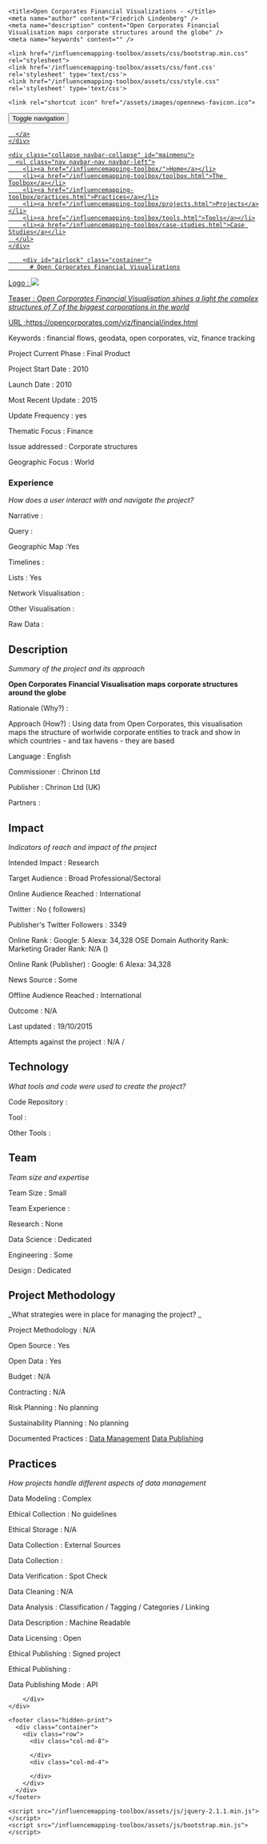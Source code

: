 <!DOCTYPE html>
<html>
  <head>
    <meta charset="utf-8">
    <meta http-equiv="X-UA-Compatible" content="IE=edge,chrome=1">
    <meta name="viewport" content="width=device-width, initial-scale=1.0">

    <title>Open Corporates Financial Visualizations - </title>
    <meta name="author" content="Friedrich Lindenberg" />
    <meta name="description" content="Open Corporates Financial Visualisation maps corporate structures around the globe" />
    <meta name="keywords" content="" />

    <link href="/influencemapping-toolbox/assets/css/bootstrap.min.css" rel="stylesheet">
    <link href='/influencemapping-toolbox/assets/css/font.css' rel='stylesheet' type='text/css'>
    <link href="/influencemapping-toolbox/assets/css/style.css" rel='stylesheet' type='text/css'>

    <link rel="shortcut icon" href="/assets/images/opennews-favicon.ico">
  </head>
  <body>
    <div id="page">
      <nav class="navbar navbar-default navbar-static-top" role="navigation">
  <div class="container">
    <div class="navbar-header">
      <button type="button" class="navbar-toggle" data-toggle="collapse"
        data-target="#mainmenu">
        <span class="sr-only">Toggle navigation</span>
        <span class="icon-bar"></span>
        <span class="icon-bar"></span>
        <span class="icon-bar"></span>
      </button>
      <a class="navbar-brand" href="/">
        
      </a>
    </div>

    <div class="collapse navbar-collapse" id="mainmenu">
      <ul class="nav navbar-nav navbar-left">
        <li><a href="/influencemapping-toolbox/">Home</a></li>
        <li><a href="/influencemapping-toolbox/toolbox.html">The Toolbox</a></li>
        <li><a href="/influencemapping-toolbox/practices.html">Practices</a></li>
        <li><a href="/influencemapping-toolbox/projects.html">Projects</a></li>
        <li><a href="/influencemapping-toolbox/tools.html">Tools</a></li>
        <li><a href="/influencemapping-toolbox/case-studies.html">Case Studies</a></li>
      </ul>
    </div>
  </div>
</nav>

        <div id="airlock" class="container">
          # Open Corporates Financial Visualizations

Logo
: ![](N/A)

Teaser
: _Open Corporates Financial Visualisation shines a light the complex structures of 7 of the biggest corporations in the world_

URL
:https://opencorporates.com/viz/financial/index.html


Keywords
: financial flows, geodata, open corporates, viz, finance tracking 



Project Current Phase
: Final Product

	

Project Start Date
: 2010



Launch Date
: 2010



Most Recent Update
: 2015



Update Frequency
: yes



Thematic Focus
: Finance



Issue addressed
: Corporate structures



Geographic Focus
: World


### Experience

_How does a user interact with and navigate the project?_

Narrative
:  

Query
: 

Geographic Map
:Yes  

Timelines
:  

Lists
: Yes 

Network Visualisation
:  

Other Visualisation
:   

Raw Data 
:

## Description

_Summary of the project and its approach_

__Open Corporates Financial Visualisation maps corporate structures around the globe__


Rationale (Why?)
: 



Approach (How?)
: Using data from Open Corporates, this visualisation maps the structure of worlwide corporate entities to track and show in which countries - and tax havens - they are based



Language
: English



Commissioner
: Chrinon Ltd 



Publisher
: Chrinon Ltd  (UK)



Partners
: 


## Impact

_Indicators of reach and impact of the project_

Intended Impact
: Research



Target Audience
: Broad Professional/Sectoral



Online Audience Reached
: International



Twitter
: No ( followers)



Publisher's Twitter Followers
: 3349



Online Rank
:  Google: 5   Alexa: 34,328  OSE Domain Authority Rank:  Marketing Grader Rank: N/A ()


Online Rank (Publisher)
:  Google: 6  Alexa: 34,328



News Source
: Some



Offline Audience Reached
: International



Outcome
: N/A



Last updated
: 19/10/2015


Attempts against the project
: N/A  / 


## Technology

_What tools and code were used to create the project?_

Code Repository
: []()



Tool
: 



Other Tools
: 


## Team

_Team size and expertise_

Team Size
: Small



Team Experience
:  

Research
: None 

Data Science
: Dedicated 

Engineering
:  Some

Design
: Dedicated


## Project Methodology

_What strategies were in place for managing the project? _

Project Methodology
: N/A



Open Source
: Yes



Open Data
: Yes



Budget
: N/A



Contracting
: N/A



Risk Planning
: No planning



Sustainability Planning
: No planning


Documented Practices
: [Data Management](https://opencorporates.com/info/licence) [Data Publishing](http://api.opencorporates.com/) []()


## Practices

_How projects handle different aspects of data management_

Data Modeling
: Complex



Ethical Collection
: No guidelines



Ethical Storage
: N/A



Data Collection
: External Sources



Data Collection
: 



Data Verification
: Spot Check



Data Cleaning
: N/A



Data Analysis
: Classification / Tagging / Categories / Linking



Data Description
: Machine Readable



Data Licensing
: Open



Ethical Publishing
: Signed project



Ethical Publishing
: 



Data Publishing Mode
: API

        </div>
    </div>

    <footer class="hidden-print">
      <div class="container">
        <div class="row">
          <div class="col-md-8">
            
          </div>
          <div class="col-md-4">
            
          </div>
        </div>
      </div>
    </footer>

    <script src="/influencemapping-toolbox/assets/js/jquery-2.1.1.min.js"></script>
    <script src="/influencemapping-toolbox/assets/js/bootstrap.min.js"></script>
  </body>
</html>
